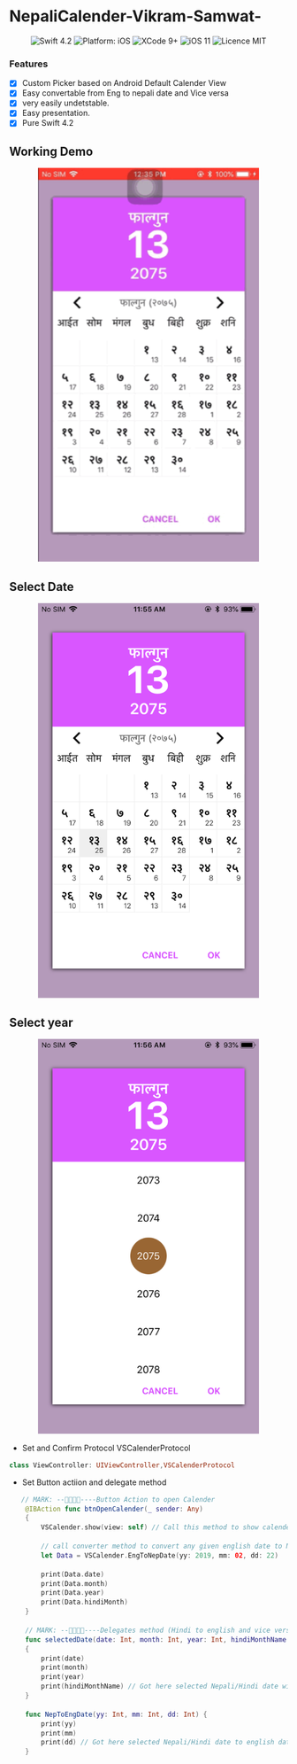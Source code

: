 # NepaliCalender-Vikram-Samwat-

<p align="center">
<img src="https://img.shields.io/badge/Swift-4.2-orange.svg" alt="Swift 4.2"/>
<img src="https://img.shields.io/badge/platform-iOS-brightgreen.svg" alt="Platform: iOS"/>
<img src="https://img.shields.io/badge/Xcode-9%2B-brightgreen.svg" alt="XCode 9+"/>
<img src="https://img.shields.io/badge/iOS-11%2B-brightgreen.svg" alt="iOS 11"/>
<img src="https://img.shields.io/badge/licence-MIT-lightgray.svg" alt="Licence MIT"/>
</a>
</p>

### Features
- [x] Custom Picker based on Android Default Calender View
- [x] Easy convertable from Eng to nepali date and Vice versa 
- [x] very easily undetstable.
- [x] Easy presentation.
- [x] Pure Swift 4.2

## Working Demo

<div align = "center">
<img src="animated.gif" width="400" />
</div>

## Select Date 

<div align = "center">
<img src="IMG_0445.png" width="400" />
</div>

## Select year
<div align = "center">
<img src="IMG_0446.png" width="400" />
</div>

- Set and Confirm Protocol VSCalenderProtocol
```swift
class ViewController: UIViewController,VSCalenderProtocol
```
- Set Button actiion and delegate method 

```Swift
   // MARK: ------Button Action to open Calender
    @IBAction func btnOpenCalender(_ sender: Any)
    {
        VSCalender.show(view: self) // Call this method to show calender into you view controller
        
        // call converter method to convert any given english date to Nepali/Hindi date
        let Data = VSCalender.EngToNepDate(yy: 2019, mm: 02, dd: 22)
        
        print(Data.date)
        print(Data.month)
        print(Data.year)
        print(Data.hindiMonth)
    }
    
    // MARK: ------Delegates method (Hindi to english and vice versa)
    func selectedDate(date: Int, month: Int, year: Int, hindiMonthName: String)
    {
        print(date)
        print(month)
        print(year)
        print(hindiMonthName) // Got here selected Nepali/Hindi date with Hindi month name
    }
    
    func NepToEngDate(yy: Int, mm: Int, dd: Int) {
        print(yy)
        print(mm)
        print(dd) // Got here selected Nepali/Hindi date to english date
    }
   
